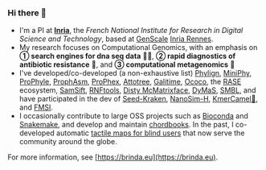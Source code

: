 ### Hi there 👋

- I'm a PI at **[Inria](https://www.inria.fr/en/)**, the *French National Institute for Research in Digital Science and Technology*, based at [GenScale](https://team.inria.fr/genscale/) [Inria Rennes](https://www.inria.fr/en/inria-centre-rennes-university).
- My research focuses on Computational Genomics, with an emphasis on **① search engines for dna seq data** 🔎🧬, **② rapid diagnostics of antibiotic resistance** 🧫, and **③ computational metagenomics** 🦠
- I've developed/co-developed (a non-exhaustive list) [Phylign](http://github.com/karel-brinda/Phylign), [MiniPhy](http://github.com/karel-brinda/MiniPhy), [ProPhyle](https://github.com/prophyle/prophyle), [ProphAsm](http://github.com/prophyle/prophasm), [ProPhex](http://github.com/prophyle/prophex), [Attotree](http://github.com/karel-brinda/attotree), [Galitime](http://github.com/karel-brinda/Galitime), [Ococo](http://github.com/karel-brinda/ococo), the [RASE](https://github.com/c2-d2/rase-supplement) ecosystem, [SamSift](http://github.com/karel-brinda/samsift), [RNFtools](http://github.com/karel-brinda/rnftools), [Disty McMatrixface](http://github.com/c2-d2/disty), [DyMaS](http://github.com/karel-brinda/dymas), [SMBL](http://github.com/karel-brinda/smbl), and have participated in the dev of [Seed-Kraken](https://seed-kraken.readthedocs.io/en/latest/), [NanoSim-H](https://github.com/karel-brinda/nanosim-h), [KmerCamel🐫](https://github.com/OndrejSladky/kmercamel), and [FMSI](https://github.com/OndrejSladky/fmsi).
- I occasionally contribute to large OSS projects such as [Bioconda](http://bioconda.github.io/) and [Snakemake](https://snakemake.readthedocs.io/), and develop and maintain [chordbooks](http://karel-brinda.github.io/tp-zpevnik/). In the past, I co-developed automatic [tactile maps for blind users](https://hapticke.mapy.cz/?lang=en) that now serve the community around the globe.

For more information, see [https://brinda.eu](https://brinda.eu).
